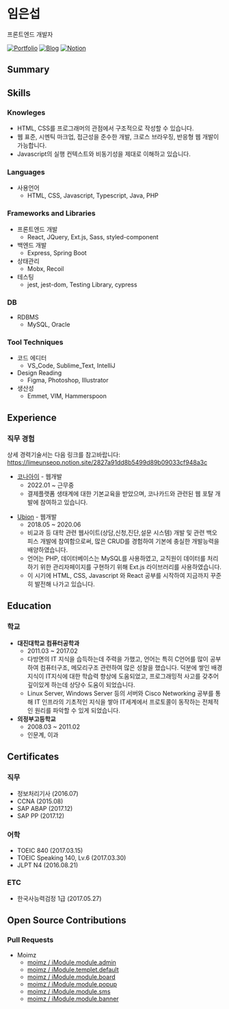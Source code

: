 # 임은섭

프론트엔드 개발자

<a href="https://github.com/limeunseop/my-portfolio">![Portfolio](https://img.shields.io/badge/Portfolio-github.com%2Flimeunseop%2Fmy--portfolio-03B054.svg)</a> <a href="mailto:dmstjq92@gmail.com">
<a href="https://velog.io/@seop">![Blog](https://img.shields.io/badge/blog-velog.io/@seop-303030.svg)</a>
<a href="https://limeunseop.notion.site/limeunseop/b56b7e9c10ef4616a76693e33b0bd1ee">![Notion](https://img.shields.io/badge/Notion-https%3A%2F%2Flimeunseop.notion.site%2Flimeunseop%2Fb56b7e9c10ef4616a76693e33b0bd1ee-%23fff)</a>

## Summary

<!-- 저는 지식습득을 위해 많이 노력해왔고 이것이 점점 빛을 발휘하여, 귀사에 입사해서도 반드시 임무를 제대로 완수해 나가며 발전할 수 있는 인재임을 자신하고 있습니다. 그 이유는,

1. 프론트엔드에 대한 흥미와 적성이 확고하며, 이 분야에 대한 저만의 새로운 정보습득 방법 및 트러블슈팅 방법 또한 확고히 해 놓았습니다. (See here: https://github.com/LimEunSeop/my-portfolio/blob/master/README.md#studies)
2. 저에게 있어 개발에 진심으로 몰입하는 마음은 Default 입니다. 여기서 차별적으로 말씀드리고 싶은 것은, 저는 스트레스에 굴복하지 않고 위기상황을 슬기롭게 대처하는 정신을 지녔다는 것입니다. 완수하지 못한 임무가 있으면 어떻게든 완수하겠다는 마음가짐이 있습니다. 그리고 다음에는 그 시간을 단축시키기 위해 정리하는 작업을 반드시 수행합니다.
3. 마지막으로, 일을 하던 중 동료의 고마운 평가 덕분에 자신감을 가질 수 있었습니다. 자기계발에 대한 노력과 제 열정이 적용될 수 있는 좋은 회사에 꼭 입사해서 더욱 즐겁고 주도적으로 연구하는 삶을 살고 싶습니다. -->

<!-- - HTML, CSS를 프로그래머의 관점에서 구조적으로 직접 작성할 수 있습니다.
- 웹 표준, 시멘틱 마크업, 접근성을 준수한 개발, 크로스 브라우징, 반응형 웹 개발이 가능합니다.
- Javascript의 실행 컨텍스트와 비동기성을 제대로 이해하고 있습니다.
- 팀원간 지식을 아낌없이 공유하는 것을 좋아합니다.
- [2건의 추천서](https://www.rocketpunch.com/@eunseoplim#references)가 있습니다. -->

## Skills

### Knowleges

- HTML, CSS를 프로그래머의 관점에서 구조적으로 작성할 수 있습니다.
- 웹 표준, 시멘틱 마크업, 접근성을 준수한 개발, 크로스 브라우징, 반응형 웹 개발이 가능합니다.
- Javascript의 실행 컨텍스트와 비동기성을 제대로 이해하고 있습니다.

### Languages

- 사용언어
  - HTML, CSS, Javascript, Typescript, Java, PHP

### Frameworks and Libraries

- 프론트엔드 개발
  - React, JQuery, Ext.js, Sass, styled-component
- 백엔드 개발
  - Express, Spring Boot
- 상태관리
  - Mobx, Recoil
- 테스팅
  - jest, jest-dom, Testing Library, cypress

### DB

- RDBMS
  - MySQL, Oracle

<!-- ### Cloud Services

- PaaS
  - Docker
- BaaS
  - Firebase -->

<!-- ### OS

- 사용환경
  - Mac_OS_X
- 서버
  - Linux, Windows_Server -->

### Tool Techniques

- 코드 에디터
  - VS_Code, Sublime_Text, IntelliJ
- Design Reading
  - Figma, Photoshop, Illustrator
- 생산성
  - Emmet, VIM, Hammerspoon

## Experience

### 직무 경험

상세 경력기술서는 다음 링크를 참고바랍니다: https://limeunseop.notion.site/2827a91dd8b5499d89b09033cf948a3c

- [코나아이](https://konai.com/) - 웹개발
  - 2022.01 ~ 근무중
  - 결제플랫폼 생태계에 대한 기본교육을 받았으며, 코나카드와 관련된 웹 포탈 개발에 참여하고 있습니다.
<!--   - 이직 사유: 프론트엔드 개발자의 길을 쭉 걷고싶어서 이직을 결심하게 되었습니다. 프론트엔드 관련 기술은 첫 직장을 다니고 나서부터 꾸준히 공부하였는데, 그쪽 분야가 퇴근 후에도 꾸준히 자기계발을 주도적으로 하게 되는 만큼 저와 맞는 직군이었습니다. 프론트엔드 개발자로 취업하여 더욱 업무와 유기적인 관계를 맺는다면 제 자신과 회사발전 사이의 커다란 시너지 효과가 발생할 것으로 기대됩니다. -->
<!-- - 공백기간

  - 2020.07 ~ 2021.12
  - 그동안 못해보던 아두이노 개발을 해 보고, 프론트엔드 개발자로서 디자인에는 어느정도 일가견이 있어야 된다고 판단하여 웹 디자인 국비교육을 들었습니다.
  - BEM, emmet, 유지보수가 용이한 HTML/CSS 퍼블리싱, Photoshop/Illustrator 기술을 습득하여 디자인을 제대로 구현할 수 있게 되었습니다. -->

- [Ubion](http://www.ubion.co.kr/ubion/) - 웹개발
  - 2018.05 ~ 2020.06
  - 비교과 등 대학 관련 웹사이트(상담,신청,진단,설문 시스템) 개발 및 관련 백오피스 개발에 참여함으로써, 많은 CRUD를 경험하여 기본에 충실한 개발능력을 배양하였습니다.
  - 언어는 PHP, 데이터베이스는 MySQL를 사용하였고, 교직원이 데이터를 처리하기 위한 관리자페이지를 구현하기 위해 Ext.js 라이브러리를 사용하였습니다.
  - 이 시기에 HTML, CSS, Javascript 와 React 공부를 시작하여 지금까지 꾸준히 발전해 나가고 있습니다.

<!-- ### 개인 프로젝트

- [React Mini Projects](https://github.com/LimEunSeop/React-Mini-Projects)

  - 2020.07 ~ 2020.08
  - React 로 제작한 간단한 메뉴, 뮤직플레이어, 채팅앱
  - React 와 관련하여 실무에서 사용할 수 있는 기술 및 지식을 학습하였습니다.
  - ![React](https://img.shields.io/badge/-React-63B5F4) ![ES6+](https://img.shields.io/badge/-ES6+-029A67) ![Redux](https://img.shields.io/badge/-Redux-E95AE1) ![styled-components](https://img.shields.io/badge/-styled--components-D0BFE0) ![Jest](https://img.shields.io/badge/-Jest-36F6BB) ![Context API](https://img.shields.io/badge/-Context_API-D8555F) ![HTML](https://img.shields.io/badge/-HTML-brightgreen) ![Sass](https://img.shields.io/badge/-Sass-15B232) ![Sass_Module](https://img.shields.io/badge/-Sass_Module-B6DBA4) ![Firebase](https://img.shields.io/badge/-Firebase-F90D57)

- [포트폴리오 사이트 제작](https://github.com/LimEunSeop/limeunseop.github.io)

  - 2020.11 ~ 2020.12
  - 여러곳에 분산돼 있는 경험(이력서, 포트폴리오)이 한 곳에 모인 Entry Point Site.
  - 확장성을 고려하고 유지보수의 이점을 취하기 위해 SPA 형태의 React 로 개발하였습니다. 또한 크롤링 하는 데이터가 정형화된 포맷을 꼭 따라야 하므로 TypeScript 을 사용하였습니다.
  - ![React](https://img.shields.io/badge/-React-63B5F4) ![ES6+](https://img.shields.io/badge/-ES6+-029A67) ![TypeScript](https://img.shields.io/badge/-TypeScript-0D0BF6) ![HTML](https://img.shields.io/badge/-HTML-brightgreen) ![Sass](https://img.shields.io/badge/-Sass-15B232) ![Sass_Module](https://img.shields.io/badge/-Sass_Module-B6DBA4)

- [바닐라JS로 제작한 기본적인 APP](https://github.com/LimEunSeop/vanilaJS-app)

  - 2020.12
  - HTML, CSS, Javascript 만을 이용하여 테스트코드까지 심혈을 기울여 만든 프로그램입니다.
  - 구조적으로 개발하기 위해 많은 노력을 기울였습니다. 무엇하나 대충짜지 않고 웹 표준, 접근성, 구조적인 CSS, 클래스 상속관계 전부다 녹였습니다.
  - ![ES6+](https://img.shields.io/badge/-ES6+-029A67) ![TypeScript](https://img.shields.io/badge/-TypeScript-0D0BF6) ![HTML](https://img.shields.io/badge/-HTML-brightgreen) ![CSS](https://img.shields.io/badge/-CSS-green) ![Jest](https://img.shields.io/badge/-Jest-36F6BB) -->

<!--
- 음악 연습 Manager App For Tablet
  - 추후 작업 예정
  - 음악 연습 루틴 관리, 알람을 통한 체계적인 연습을 가능토록 해주는 App.
  - 여러 곡의 악보를 연습하다보면 인간의 힘으로 시간분배 하는 것에 한계가 생겨 놓치는 곡이 발생합니다. 루틴을 만들고 이 루틴을 기반으로 연습을 진행해 나가도록 하는 기능을 개발할 예정입니다.
  - ![React_Native](https://img.shields.io/badge/-React_Native-896DA1) ![Expo_CLI](https://img.shields.io/badge/-Expo_CLI-47A3B9) ![TypeScript](https://img.shields.io/badge/-TypeScript-0D0BF6)
-->

## Education

### 학교

- **대진대학교 컴퓨터공학과**
  - 2011.03 ~ 2017.02
  - 다방면의 IT 지식을 습득하는데 주력을 가했고, 언어는 특히 C언어를 많이 공부하여 컴퓨터구조, 메모리구조 관련하여 많은 성찰을 했습니다. 덕분에 쌓인 배경지식이 IT지식에 대한 학습력 향상에 도움되었고, 프로그래밍적 사고를 갖추어 깊이있게 하는데 상당수 도움이 되었습니다.
  - Linux Server, Windows Server 등의 서버와 Cisco Networking 공부를 통해 IT 인프라의 기초적인 지식을 쌓아 IT세계에서 프로토콜이 동작하는 전체적인 원리를 파악할 수 있게 되었습니다.
- **의정부고등학교**
  - 2008.03 ~ 2011.02
  - 인문계, 이과

<!-- ### 외부교육

- [이듬 블랜디드 러닝 - React Framework](https://euid.dev/#/courses/react-framework)
  - 2020.07 ~ 2020.08
  - React 라이브러리 기본, Redux 기초, React 에서 접근성 준수하는법 교육
  - 산출물 : [TIL-React-Framework](https://github.com/LimEunSeop/TIL-React-Framework), [React-Mini-Projects](https://github.com/LimEunSeop/React-Mini-Projects)
- [[FASTCAMPUS] 야무와 함께하는 프론트엔드 개발 시작하기 CAMP](https://github.com/yamoo9/front-end-programming-camp)
  - 2018.07 ~ 2018.10
  - 프론트엔드 입문에 필요한 HTML, CSS, Javascript(ES5.1, ES6+), Rest API, Github 등의 지식과 더불어 웹표준 및 접근성을 준수하는법 교육
  - 실습자료 : [https://codepen.io/collection/XBRdVK](https://codepen.io/collection/XBRdVK)
- 이젠컴퓨터아카데미 웹 UI,UX 디자이너&퍼블리셔 양성과정
  - 2021.07 ~ 2021.12
  - 포토샵, 일러스트레이터를 배워 웹 디자인을 해보고 다양한 작품을 퍼블리싱 해보았습니다. emmet에 능숙해지도록 훈련했고 BEM 방법론의 정확한 사용법을 체득했으며, 레이아웃이 효율적이고 유지보수가 가능하도록 생각하고 코딩하는 연습을 많이 했습니다. 또한 최대한 React 를 활용하여 UI를 개발했습니다. 그리고 디자인 툴을 이용하여 여러 작품들을 따라만드는 연습도 했습니다. 이 과정에서 비율이나 디자인 의도같은것을 읽을줄 알게되었는데, 그 결과 디자인을 집요하게 똑같이 구현가능한 수준까지 올렸습니다. 디자인 툴을 다룰줄 알게 된 만큼 디자이너와의 협업이 원활해질 것으로 기대됩니다.
  - 산출물 : [퍼블리싱 프로젝트](https://github.com/LimEunSeop/Publishing-Projects-Index), [포토샵 연습자료](https://github.com/LimEunSeop/my-portfolio/tree/master/photoshop-portfolio), [일러스트레이터 연습자료 + 개인작](https://github.com/LimEunSeop/my-portfolio/tree/master/illustrator-portfolio)
- [코드스피츠 3기](https://www.bsidesoft.com/6902)
  - 2018.09
  - CSS, ES6+ 에 대한 심도있는 접근 교육
- [벤젠워크샵](https://drive.google.com/file/d/0B-tD535n_rOfX1Iwa0RBRU9VWGM/view)
  - 2018.03 ~ 2018.05
  - 웹개발 풀스택에 관한 전반적인 내용 교육 -->

<!-- 스터디 시작하면 제목 추가 ## Activities -->

## Certificates

### 직무

- 정보처리기사 (2016.07)
- CCNA (2015.08)
- SAP ABAP (2017.12)
- SAP PP (2017.12)

### 어학

- TOEIC 840 (2017.03.15)
- TOEIC Speaking 140, Lv.6 (2017.03.30)
- JLPT N4 (2016.08.21)

### ETC

- 한국사능력검정 1급 (2017.05.27)

## Open Source Contributions

### Pull Requests

- Moimz
  - [moimz / iModule.module.admin](https://github.com/moimz/iModule.module.admin/pulls?q=is%3Apr+is%3Aclosed+author%3ALimEunSeop)
  - [moimz / iModule.templet.default](https://github.com/moimz/iModule.templet.default/pulls?q=is%3Apr+is%3Aclosed+author%3ALimEunSeop)
  - [moimz / iModule.module.board](https://github.com/moimz/iModule.module.board/pulls?q=is%3Apr+is%3Aclosed+author%3ALimEunSeop)
  - [moimz / iModule.module.popup](https://github.com/moimz/iModule.module.popup/pulls?q=is%3Apr+is%3Aclosed+author%3ALimEunSeop)
  - [moimz / iModule.module.sms](https://github.com/moimz/iModule.module.sms/pulls?q=is%3Apr+is%3Aclosed+author%3ALimEunSeop)
  - [moimz / iModule.module.banner](https://github.com/moimz/iModule.module.banner/pulls?q=is%3Apr+is%3Aclosed+author%3ALimEunSeop)

<!-- ### Maintainer  --->
